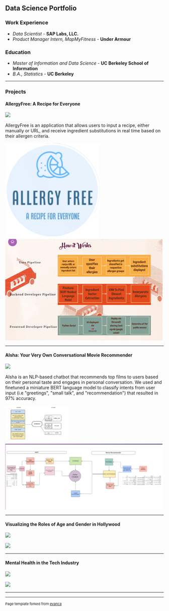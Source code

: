 ## Data Science Portfolio

### Work Experience
- _Data Scientist_ - **SAP Labs, LLC.**
- _Product Manager Intern, MapMyFitness_ - **Under Armour**

### Education
- _Master of Information and Data Science_ -  **UC Berkeley School of Information** 							      		        
- _B.A., Statistics_ -  **UC Berkeley**

---

### Projects

#### AllergyFree: A Recipe for Everyone
[![](https://img.shields.io/badge/Wix-View%20on%20Wix-blueviolet?logo=Wix)](https://anushmo.wixsite.com/allergyfree)

AllergyFree is an application that allows users to input a recipe, either manually or URL, and receive ingredient substitutions in real time based on their allergen criteria. 

<img src="images/Screenshot 2023-06-08 at 10.00.06 PM.png?raw=true" width='300'/>  <img src="images/Screenshot 2023-06-10 at 6.57.30 PM.png?raw=true" width='500'/> 



---
#### AIsha: Your Very Own Conversational Movie Recommender

[![](https://img.shields.io/badge/Github-View%20Paper%20on%20Github-blueviolet?logo=Github)](https://github.com/anj1420/portfolio/blob/main/AIsha_Final_Paper_Mohan_Unnithan.pdf)

AIsha is an NLP-based chatbot that recommends top films to users based on their personal taste and engages in personal conversation. We used and finetuned a miniature BERT language model to classify intents from user input (i.e "greetings", "small talk", and "recommendation") that resulted in 97% accuracy. 

<img src="images/aisha project pic.png?raw=true" width='200'/> <img src="images/aisha chatbot pic better.png?raw=true" width='500'/>

---
#### Visualizing the Roles of Age and Gender in Hollywood

[![](https://img.shields.io/badge/Observable-View%20on%20Observable-blueviolet?logo=Observable)](https://observablehq.com/@berkeleyvis/film-industry-dashboard-usability-study)

<img src="images/dummy_thumbnail.jpg?raw=true"/>


---
#### Mental Health in the Tech Industry

[![](https://img.shields.io/badge/Github-View%20on%20Github-blueviolet?logo=Github)](https://github.com/anj1420/portfolio/tree/main/Mental%20Health%20in%20Tech)

<img src="images/dummy_thumbnail.jpg?raw=true"/>




---




---
<p style="font-size:11px">Page template forked from <a href="https://github.com/evanca/quick-portfolio">evanca</a></p>
<!-- Remove above link if you don't want to attibute -->
